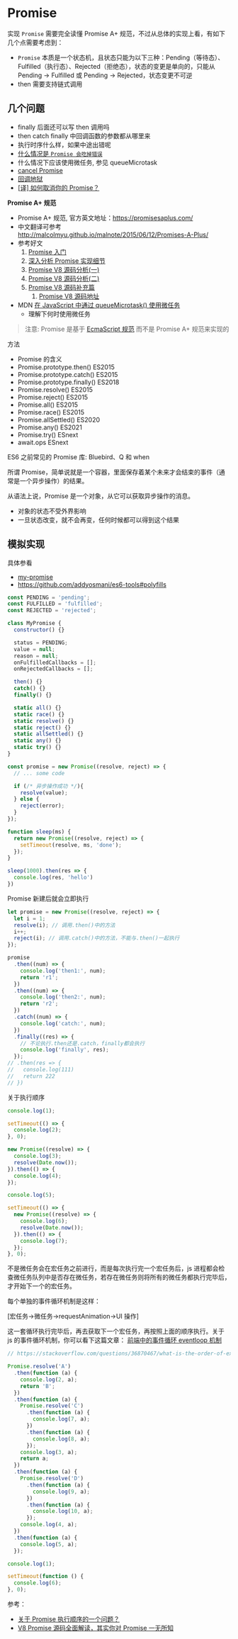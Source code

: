 # Promise

实现 `Promise` 需要完全读懂 Promise A+ 规范，不过从总体的实现上看，有如下几个点需要考虑到：

- `Promise` 本质是一个状态机，且状态只能为以下三种：Pending（等待态）、Fulfilled（执行态）、Rejected（拒绝态），状态的变更是单向的，只能从 Pending -> Fulfilled 或 Pending -> Rejected，状态变更不可逆
- then 需要支持链式调用

## 几个问题

- finally 后面还可以写 then 调用吗
- then catch finally 中回调函数的参数都从哪里来
- 执行时序什么样，如果中途出错呢
- [什么情况是 `Promise 会吃掉错误`](https://github.com/pekonchan/Blog/issues/11)
- 什么情况下应该使用微任务, 参见 queueMicrotask
- [cancel Promise](https://stackoverflow.com/questions/30233302/promise-is-it-possible-to-force-cancel-a-promise)
- [回调地狱](http://callbackhell.com/)
- [[译] 如何取消你的 Promise？](https://juejin.cn/post/6844903533393772557)

**Promise A+ 规范**

- Promise A+ 规范, 官方英文地址：https://promisesaplus.com/
- 中文翻译可参考 http://malcolmyu.github.io/malnote/2015/06/12/Promises-A-Plus/
- 参考好文
  1. [Promise 入门](https://es6.ruanyifeng.com/#docs/promise)
  2. [深入分析 Promise 实现细节](https://juejin.cn/post/6945319439772434469)
  3. [Promise V8 源码分析(一)](https://zhuanlan.zhihu.com/p/264944183)
  4. [Promise V8 源码分析(二)](https://zhuanlan.zhihu.com/p/329201628)
  5. [Promise V8 源码补充篇](https://juejin.cn/post/6953452438300917790)
     1. [Promise V8 源码地址](https://chromium.googlesource.com/v8/v8.git/+/refs/heads/9.0-lkgr/src/builtins/promise-then.tq)
- MDN [在 JavaScript 中通过 queueMicrotask() 使用微任务](https://developer.mozilla.org/zh-CN/docs/Web/API/HTML_DOM_API/Microtask_guide)
  - 理解下何时使用微任务

> 注意: Promise 是基于 [EcmaScript 规范](https://262.ecma-international.org/#sec-promise-objects) 而不是 Promise A+ 规范来实现的

方法

- Promise 的含义
- Promise.prototype.then() ES2015
- Promise.prototype.catch() ES2015
- Promise.prototype.finally() ES2018
- Promise.resolve() ES2015
- Promise.reject() ES2015
- Promise.all() ES2015
- Promise.race() ES2015
- Promise.allSettled() ES2020
- Promise.any() ES2021
- Promise.try() ESnext
- await.ops ESnext

ES6 之前常见的 Promise 库: Bluebird、Q 和 when

所谓 Promise，简单说就是一个容器，里面保存着某个未来才会结束的事件（通常是一个异步操作）的结果。

从语法上说，Promise 是一个对象，从它可以获取异步操作的消息。

- 对象的状态不受外界影响
- 一旦状态改变，就不会再变，任何时候都可以得到这个结果

## 模拟实现

具体参看

- [my-promise](https://github.com/cloudyan/diy-x/tree/dev/my-promise)
- https://github.com/addyosmani/es6-tools#polyfills

```js
const PENDING = 'pending';
const FULFILLED = 'fulfilled';
const REJECTED = 'rejected';

class MyPromise {
  constructor() {}

  status = PENDING;
  value = null;
  reason = null;
  onFulfilledCallbacks = [];
  onRejectedCallbacks = [];

  then() {}
  catch() {}
  finally() {}

  static all() {}
  static race() {}
  static resolve() {}
  static reject() {}
  static allSettled() {}
  static any() {}
  static try() {}
}
```

```js
const promise = new Promise((resolve, reject) => {
  // ... some code

  if (/* 异步操作成功 */){
    resolve(value);
  } else {
    reject(error);
  }
});

function sleep(ms) {
  return new Promise((resolve, reject) => {
    setTimeout(resolve, ms, 'done');
  });
}

sleep(1000).then(res => {
  console.log(res, 'hello')
})
```

Promise 新建后就会立即执行

```js
let promise = new Promise((resolve, reject) => {
  let i = 1;
  resolve(i); // 调用.then()中的方法
  i++;
  reject(i); // 调用.catch()中的方法，不能与.then()一起执行
});

promise
  .then((num) => {
    console.log('then1:', num);
    return 'r1';
  })
  .then((num) => {
    console.log('then2:', num);
    return 'r2';
  })
  .catch((num) => {
    console.log('catch:', num);
  })
  .finally((res) => {
    // 不论执行.then还是.catch，finally都会执行
    console.log('finally', res);
  });
// .then(res => {
//   console.log(111)
//   return 222
// })
```

关于执行顺序

```js
console.log(1);

setTimeout(() => {
  console.log(2);
}, 0);

new Promise((resolve) => {
  console.log(3);
  resolve(Date.now());
}).then(() => {
  console.log(4);
});

console.log(5);

setTimeout(() => {
  new Promise((resolve) => {
    console.log(6);
    resolve(Date.now());
  }).then(() => {
    console.log(7);
  });
}, 0);
```

不是微任务会在宏任务之前进行，而是每次执行完一个宏任务后，js 进程都会检查微任务队列中是否存在微任务，若存在微任务则将所有的微任务都执行完毕后，才开始下一个的宏任务。

每个单独的事件循环机制是这样：

[宏任务->微任务->requestAnimation->UI 操作]

这一套循环执行完毕后，再去获取下一个宏任务，再按照上面的顺序执行。关于 js 的事件循环机制，你可以看下这篇文章： [前端中的事件循环 eventloop 机制](https://www.xiabingbao.com/post/javascript/js-eventloop.html)

```js
// https://stackoverflow.com/questions/36870467/what-is-the-order-of-execution-in-javascript-promises

Promise.resolve('A')
  .then(function (a) {
    console.log(2, a);
    return 'B';
  })
  .then(function (a) {
    Promise.resolve('C')
      .then(function (a) {
        console.log(7, a);
      })
      .then(function (a) {
        console.log(8, a);
      });
    console.log(3, a);
    return a;
  })
  .then(function (a) {
    Promise.resolve('D')
      .then(function (a) {
        console.log(9, a);
      })
      .then(function (a) {
        console.log(10, a);
      });
    console.log(4, a);
  })
  .then(function (a) {
    console.log(5, a);
  });

console.log(1);

setTimeout(function () {
  console.log(6);
}, 0);
```

参考：

- [关于 Promise 执行顺序的一个问题？](https://www.zhihu.com/question/36273908?sort=created)
- [V8 Promise 源码全面解读，其实你对 Promise 一无所知](https://mp.weixin.qq.com/s/pdzvF6aWp-tenqhXmQ8Wcg)
